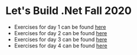 # Let's Build .Net Fall 2020



- Exercises for day 1 can be found [here](https://github.com/FirelyTeam/LetsBuildNetFall2020/tree/day-1)
- Exercises for day 2 can be found [here](https://github.com/FirelyTeam/LetsBuildNetFall2020/tree/day-2)
- Exercises for day 3 can be found [here](https://github.com/FirelyTeam/LetsBuildNetFall2020/tree/day-3)
- Exercises for day 4 can be found [here](https://github.com/FirelyTeam/LetsBuildNetFall2020/tree/day-4)
